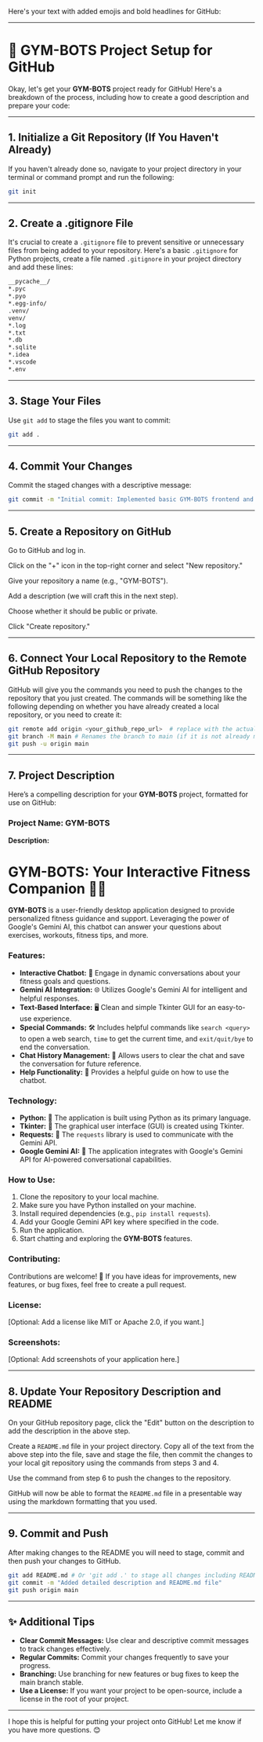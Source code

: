 Here's your text with added emojis and bold headlines for GitHub:

---

# **🚀 GYM-BOTS Project Setup for GitHub**

Okay, let's get your **GYM-BOTS** project ready for GitHub! Here's a breakdown of the process, including how to create a good description and prepare your code:

---

## **1. Initialize a Git Repository (If You Haven't Already)**
If you haven't already done so, navigate to your project directory in your terminal or command prompt and run the following:

```bash
git init
```

---

## **2. Create a .gitignore File**
It's crucial to create a `.gitignore` file to prevent sensitive or unnecessary files from being added to your repository. Here's a basic `.gitignore` for Python projects, create a file named `.gitignore` in your project directory and add these lines:

```bash
__pycache__/
*.pyc
*.pyo
*.egg-info/
.venv/
venv/
*.log
*.txt
*.db
*.sqlite
*.idea
*.vscode
*.env
```

---

## **3. Stage Your Files**
Use `git add` to stage the files you want to commit:

```bash
git add .
```

---

## **4. Commit Your Changes**
Commit the staged changes with a descriptive message:

```bash
git commit -m "Initial commit: Implemented basic GYM-BOTS frontend and backend"
```

---

## **5. Create a Repository on GitHub**
Go to GitHub and log in.

Click on the "+" icon in the top-right corner and select "New repository."

Give your repository a name (e.g., "GYM-BOTS").

Add a description (we will craft this in the next step).

Choose whether it should be public or private.

Click "Create repository."

---

## **6. Connect Your Local Repository to the Remote GitHub Repository**
GitHub will give you the commands you need to push the changes to the repository that you just created. The commands will be something like the following depending on whether you have already created a local repository, or you need to create it:

```bash
git remote add origin <your_github_repo_url>  # replace with the actual URL
git branch -M main # Renames the branch to main (if it is not already main)
git push -u origin main
```

---

## **7. Project Description**
Here’s a compelling description for your **GYM-BOTS** project, formatted for use on GitHub:

### **Project Name: GYM-BOTS**  
**Description:**

# **GYM-BOTS: Your Interactive Fitness Companion** 💪🤖

**GYM-BOTS** is a user-friendly desktop application designed to provide personalized fitness guidance and support. Leveraging the power of Google's Gemini AI, this chatbot can answer your questions about exercises, workouts, fitness tips, and more.

### **Features:**
- **Interactive Chatbot:** 🤖 Engage in dynamic conversations about your fitness goals and questions.
- **Gemini AI Integration:** 🌐 Utilizes Google's Gemini AI for intelligent and helpful responses.
- **Text-Based Interface:** 🖥️ Clean and simple Tkinter GUI for an easy-to-use experience.
- **Special Commands:** 🛠️ Includes helpful commands like `search <query>` to open a web search, `time` to get the current time, and `exit/quit/bye` to end the conversation.
- **Chat History Management:** 💬 Allows users to clear the chat and save the conversation for future reference.
- **Help Functionality:** 📘 Provides a helpful guide on how to use the chatbot.

### **Technology:**
- **Python:** 🐍 The application is built using Python as its primary language.
- **Tkinter:** 🎨 The graphical user interface (GUI) is created using Tkinter.
- **Requests:** 📡 The `requests` library is used to communicate with the Gemini API.
- **Google Gemini AI:** 🤖 The application integrates with Google's Gemini API for AI-powered conversational capabilities.

### **How to Use:**
1. Clone the repository to your local machine.
2. Make sure you have Python installed on your machine.
3. Install required dependencies (e.g., `pip install requests`).
4. Add your Google Gemini API key where specified in the code.
5. Run the application.
6. Start chatting and exploring the **GYM-BOTS** features.

### **Contributing:**
Contributions are welcome! 🎉 If you have ideas for improvements, new features, or bug fixes, feel free to create a pull request.

### **License:**  
[Optional: Add a license like MIT or Apache 2.0, if you want.]

### **Screenshots:**  
[Optional: Add screenshots of your application here.]

---

## **8. Update Your Repository Description and README**
On your GitHub repository page, click the "Edit" button on the description to add the description in the above step.

Create a `README.md` file in your project directory. Copy all of the text from the above step into the file, save and stage the file, then commit the changes to your local git repository using the commands from steps 3 and 4.

Use the command from step 6 to push the changes to the repository.

GitHub will now be able to format the `README.md` file in a presentable way using the markdown formatting that you used.

---

## **9. Commit and Push**
After making changes to the README you will need to stage, commit and then push your changes to GitHub.

```bash
git add README.md # Or 'git add .' to stage all changes including README
git commit -m "Added detailed description and README.md file"
git push origin main
```

---

## **✨ Additional Tips**
- **Clear Commit Messages:** Use clear and descriptive commit messages to track changes effectively.
- **Regular Commits:** Commit your changes frequently to save your progress.
- **Branching:** Use branching for new features or bug fixes to keep the main branch stable.
- **Use a License:** If you want your project to be open-source, include a license in the root of your project.

---

I hope this is helpful for putting your project onto GitHub! Let me know if you have more questions. 😊
